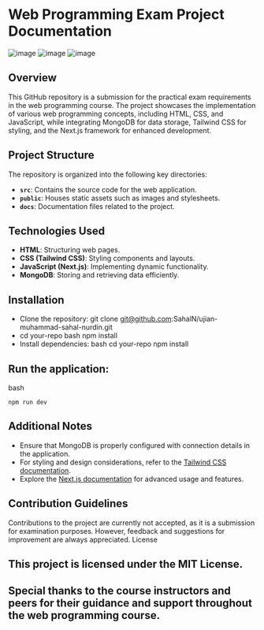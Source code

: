 # Web Programming Exam Project Documentation
![image](https://github.com/SahalN/ujian-muhammad-sahal-nurdin/assets/94037920/bf43ec87-087a-44e6-8172-48d11f7e775b)
![image](https://github.com/SahalN/ujian-muhammad-sahal-nurdin/assets/94037920/40a913af-23ca-409f-bd2b-117261ad9919)
![image](https://github.com/SahalN/ujian-muhammad-sahal-nurdin/assets/94037920/2551eea0-3e09-408a-b073-1c34de48cc90)



## Overview
This GitHub repository is a submission for the practical exam requirements in the web programming course. The project showcases the implementation of various web programming concepts, including HTML, CSS, and JavaScript, while integrating MongoDB for data storage, Tailwind CSS for styling, and the Next.js framework for enhanced development.

## Project Structure
The repository is organized into the following key directories:

- **`src`**: Contains the source code for the web application.
- **`public`**: Houses static assets such as images and stylesheets.
- **`docs`**: Documentation files related to the project.

## Technologies Used
- **HTML**: Structuring web pages.
- **CSS (Tailwind CSS)**: Styling components and layouts.
- **JavaScript (Next.js)**: Implementing dynamic functionality.
- **MongoDB**: Storing and retrieving data efficiently.

## Installation
- Clone the repository:
   git clone git@github.com:SahalN/ujian-muhammad-sahal-nurdin.git
-  cd your-repo
bash
      npm install
- Install dependencies:
bash
   cd your-repo
   npm install

## Run the application:

bash

    npm run dev


##  Additional Notes
- Ensure that MongoDB is properly configured with connection details in the application.
- For styling and design considerations, refer to the [Tailwind CSS documentation](https://tailwindcss.com/docs).
- Explore the [Next.js documentation](https://nextjs.org/docs) for advanced usage and features.


## Contribution Guidelines
Contributions to the project are currently not accepted, as it is a submission for examination purposes. However, feedback and suggestions for improvement are always appreciated.
License

## This project is licensed under the MIT License.

## Special thanks to the course instructors and peers for their guidance and support throughout the web programming course.
